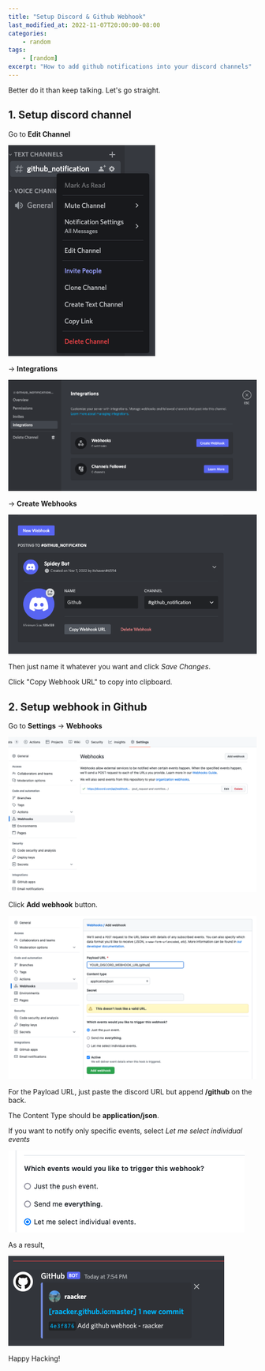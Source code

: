 ```yaml
---
title: "Setup Discord & Github Webhook"
last_modified_at: 2022-11-07T20:00:00-08:00
categories:
    - random
tags:
    - [random]
excerpt: "How to add github notifications into your discord channels"
---
```


Better do it than keep talking. Let's go straight.

## 1. Setup discord channel

Go to **Edit Channel**

![](/_posts/random/2022-11-07-setup-discord-github-webhook/images/setup1.png)

-> **Integrations**

![](/_posts/random/2022-11-07-setup-discord-github-webhook/images/setup2.png)

-> **Create Webhooks**

![](/_posts/random/2022-11-07-setup-discord-github-webhook/images/setup3.png)

Then just name it whatever you want and click *Save Changes*.

Click "Copy Webhook URL" to copy into clipboard.

## 2. Setup webhook in Github

Go to **Settings** -> **Webhooks**

![](/_posts/random/2022-11-07-setup-discord-github-webhook/images/setup4.png)

Click **Add webhook** button.

![](/_posts/random/2022-11-07-setup-discord-github-webhook/images/setup5.png)


For the Payload URL, just paste the discord URL but append **/github** on the back.

The Content Type should be **application/json**.

If you want to notify only specific events, select *Let me select individual events*

![](/_posts/random/2022-11-07-setup-discord-github-webhook/images/setup6.png)

As a result,

![](/_posts/random/2022-11-07-setup-discord-github-webhook/images/setup7.png)

Happy Hacking!